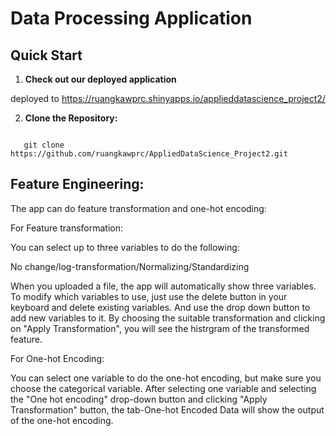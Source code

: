# Data Processing Application

## Quick Start

1. **Check out our deployed application**

deployed to <https://ruangkawprc.shinyapps.io/applieddatascience_project2/>

2. **Clone the Repository:**
```

   git clone https://github.com/ruangkawprc/AppliedDataScience_Project2.git
```



## Feature Engineering:

The app can do feature transformation and one-hot encoding:

For Feature transformation:

You can select up to three variables to do the following: 

No change/log-transformation/Normalizing/Standardizing

When you uploaded a file, the app will automatically show three variables. To modify which variables to use, just use the delete button in your keyboard and delete existing variables. And use the drop down button to add new variables to it. By choosing the suitable transformation and clicking on "Apply Transformation", you will see the histrgram of the transformed feature. 

For One-hot Encoding: 

You can select one variable to do the one-hot encoding, but make sure you choose the categorical variable. After selecting one variable and selecting the "One hot encoding" drop-down button and clicking "Apply Transformation" button, the tab-One-hot Encoded Data will show the output of the one-hot encoding. 
